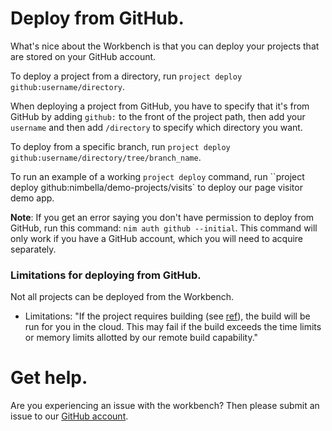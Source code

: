# Deploy from GitHub.

What's nice about the Workbench is that you can deploy your projects that are stored on your GitHub account.

To deploy a project from a directory, run `project deploy github:username/directory`.

When deploying a project from GitHub, you have to specify that it's from GitHub by adding `github:` to the front of the project path, then add your `username` and then add `/directory` to specify which directory you want.

To deploy from a specific branch, run `project deploy github:username/directory/tree/branch_name`.

To run an example of a working `project deploy` command, run ``project deploy github:nimbella/demo-projects/visits` to deploy our page visitor demo app.

**Note**: If you get an error saying you don't have permission to deploy from GitHub, run this command: `nim auth github --initial`. This command will only work if you have a GitHub account, which you will need to acquire separately.

### Limitations for deploying from GitHub.

Not all projects can be deployed from the Workbench.

- Limitations:
  "If the project requires building (see [ref](https://github.com/nimbella-corp/nimbella-cli/blob/master/newdoc/building.md)), the build will be run for you in the cloud. This may fail if the build exceeds the time limits or memory limits allotted by our remote build capability."

# Get help.

Are you experiencing an issue with the workbench? Then please submit an issue to our [GitHub account](https://github.com/nimbella/nimbella-cli/issues).
